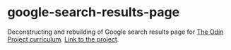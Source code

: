 # google-search-results-page
Deconstructing and rebuilding of Google search results page for [The Odin Project curriculum](https://www.theodinproject.com/courses/web-development-101/lessons/html-css).
[Link to the project](https://mooniiDev.github.io/google-search-results-page).
